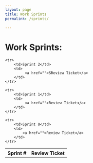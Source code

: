 ```yaml
---
layout: page
title: Work Sprints
permalink: /sprints/

---
```


# Work Sprints: 

<table>
    <tr>
     <th>Sprint #</th> 
     <th>Review Ticket</th>
    </tr>
    
    <tr>
        <td>Sprint 2</td>
        <td>
             <a href="">SReview Ticket</a>
        </td>
    </tr>

    <tr>
        <td>Sprint 1</td>
        <td>
             <a href="">Review Ticket</a>
        </td>
    </tr>

    <tr>
        <td>Sprint 0</td>
        <td>
            <a href="">Review Ticket</a>
        </td>
    </tr>
</table>



